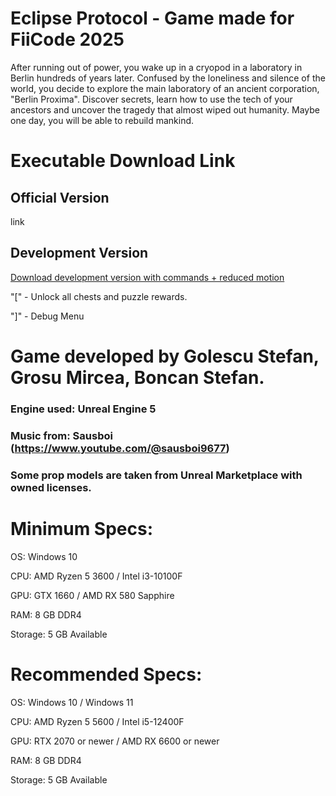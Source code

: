 # Eclipse Protocol - Game made for FiiCode 2025
After running out of power, you wake up in a cryopod in a laboratory in Berlin hundreds of years later. Confused by the loneliness and silence of the world,
you decide to explore the main laboratory of an ancient corporation, "Berlin Proxima".
Discover secrets, learn how to use the tech of your ancestors and uncover the tragedy that almost wiped out humanity. Maybe one day, you will be able to rebuild mankind.

# Executable Download Link

## Official Version
link
## Development Version
[Download development version with commands + reduced motion](https://drive.google.com/file/d/1PLpWwEayhp-M_HlHlM-OY8P6PCg9s2DY/view?usp=sharing)

"[" - Unlock all chests and puzzle rewards.

"]" - Debug Menu

# Game developed by Golescu Stefan, Grosu Mircea, Boncan Stefan.

### Engine used: Unreal Engine 5
### Music from: Sausboi (https://www.youtube.com/@sausboi9677)
### Some prop models are taken from Unreal Marketplace with owned licenses.



# Minimum Specs:

OS: Windows 10

CPU: AMD Ryzen 5 3600 / Intel i3-10100F

GPU: GTX 1660 / AMD RX 580 Sapphire

RAM: 8 GB DDR4

Storage: 5 GB Available



# Recommended Specs:

OS: Windows 10 / Windows 11

CPU: AMD Ryzen 5 5600 / Intel i5-12400F

GPU: RTX 2070 or newer / AMD RX 6600 or newer

RAM: 8 GB DDR4

Storage: 5 GB Available
